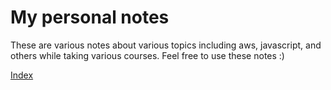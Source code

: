 # My personal notes

These are various notes about various topics including aws, javascript, and others while taking various courses. Feel free to use these notes :) 

[Index](index.md)
